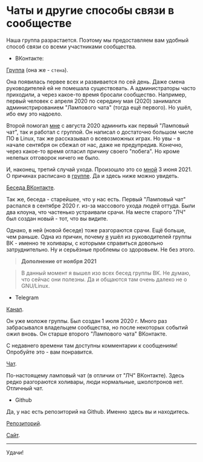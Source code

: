 # Чаты и другие способы связи в сообществе

Наша группа разрастается. Поэтому мы предоставляем вам удобный способ связи со всеми участниками сообщества.

* ВКонтакте:

[Группа](https://www.vk.com/linuxsovet) (она же - `стена`).

Она появилась первее всех и развивается по сей день. Даже смена руководителей ей не помешала существовать. А администраторы часто приходили, а через какое-то время бросали сообщество. Например, первый человек с апреля 2020 по середину мая (2020) занимался администрированием "Лампового чата" (тогда ещё первого). Но ушёл, ибо ему это надоело.

Второй помогал [мне](https://www.vk.com/linuxoid85) с августа 2020 админить как первый "Ламповый чат", так и работал с группой. Он написал о достаточно большом числе ПО в Linux, так же рассказывал о всевозможных играх. Но увы - в начале сентября он сбежал от нас, даже не предупредив. Конечно, через какое-то время огласил причину своего "побега". Но кроме нелепых отговорок ничего не было.

И, наконец, третий случай ухода. Произошло это со [мной](https://vk.com/linuxoid85) 3 июня 2021. О причинах расписано в [группе](https://vk.com/linuxsovet). Да и здесь ниже можно увидеть.

[Беседа ВКонтакте](https://vk.me/join/d8dgdS/d_jaTby2sLWz9Ysd7L1P2zKCS9Oo=).

Так же, беседа - старейшее, что у нас есть. Первый "Ламповый чат" распался в сентябре 2020 г. из-за массового ухода людей оттуда. Были два клоуна, что частенько устраивали срачи. На месте старого "ЛЧ" был создан новый - тот, что вы видите.

Однако, в ней (новой беседе) тоже разгораются срачи. Ещё больше, чем раньше. Одна из причин, почему [я](https://www.vk.com/linuxoid85) ушёл из руководителей группы ВК - именно те холивары, с которыми справиться довольно затруднительно. Ну и серьёзные проблемы со здоровьем. Не без этого.

> **Дополнение от ноября 2021**

> В данный момент я вышел изо всех бесед группы ВК. Не думаю, что сейчас они полезны. Да и общаются там очень далеко не о GNU/Linux.

* Telegram

[Канал](https://t.me/linuxsovet).

Он уже моложе группы. Был создан 1 июля 2020 г. Много раз забрасывался владельцем сообщества, но после некоторых событий ожил вновь. Он старше второго "Лампового чата" ВКонтакте.

С недавнего времени там доступны комментарии к сообщениям! Опробуйте это - вам понравится.

[Чат](https://t.me/linuxsovet_chat).

По-настоящему ламповый чат (в отличии от "ЛЧ" ВКонтакте). Здесь редко разгораются холивары, люди нормальные, школотронов нет. Отличный чат.

* Github

Да, у нас есть репозиторий на Github. Именно здесь вы и находитесь.

[Репозиторий](https://github.com/Linuxoid85/LinuxSovet).

[Сайт](https://linuxoid85.github.io/LinuxSovet/).

***

Удачи!
